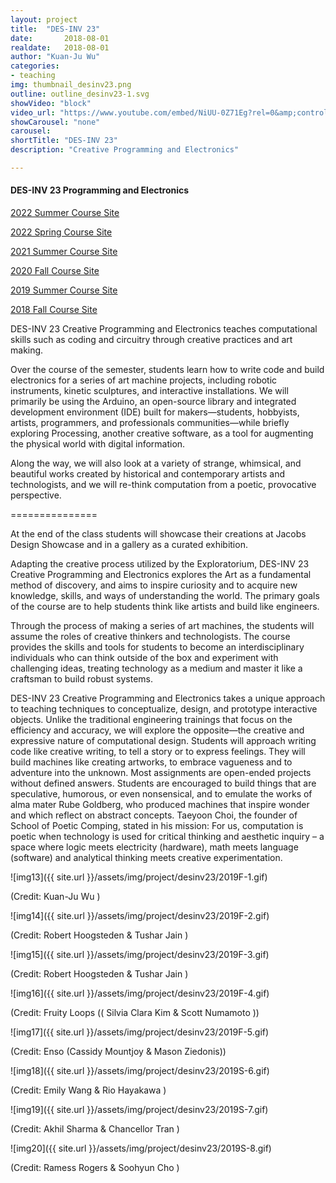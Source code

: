 ```yaml
---
layout: project
title:  "DES-INV 23"
date:  		2018-08-01
realdate:	2018-08-01
author: "Kuan-Ju Wu"
categories:
- teaching
img: thumbnail_desinv23.png
outline: outline_desinv23-1.svg
showVideo: "block"
video_url: "https://www.youtube.com/embed/NiUU-0Z71Eg?rel=0&amp;controls=0&amp;showinfo=0"
showCarousel: "none"
carousel:
shortTitle: "DES-INV 23"
description: "Creative Programming and Electronics"

---
```

#### DES-INV 23 Programming and Electronics ####

[2022 Summer Course Site](https://sites.google.com/berkeley.edu/des-inv-23-summer2022/assignments/final-project-vehicle)

[2022 Spring Course Site](https://sites.google.com/berkeley.edu/des-inv23-spring2022/assignments/project-2-expressive-machine)

[2021 Summer Course Site](https://sites.google.com/berkeley.edu/des-inv23-summer2021/design-showcase)

[2020 Fall Course Site](https://sites.google.com/berkeley.edu/des-inv23-spring2020/final-showcase)

[2019 Summer Course Site](https://sites.google.com/site/desinv23summer2019/)

[2018 Fall Course Site](https://sites.google.com/site/desinv23/spring2019/assignments/final)

DES-INV 23 Creative Programming and Electronics teaches computational skills such as coding and circuitry through creative practices and art making.

Over the course of the semester, students learn how to write code and build electronics for a series of art machine projects, including robotic instruments, kinetic sculptures, and interactive installations. We will primarily be using the Arduino, an open-source library and integrated development environment (IDE) built for makers—students, hobbyists, artists, programmers, and professionals communities—while briefly exploring Processing, another creative software, as a tool for augmenting the physical world with digital information.

Along the way, we will also look at a variety of strange, whimsical, and beautiful works created by historical and contemporary artists and technologists, and we will re-think computation from a poetic, provocative perspective.

===============


At the end of the class students will showcase their creations at Jacobs Design Showcase and in a gallery as a curated exhibition.  

Adapting the creative process utilized by the Exploratorium, DES-INV 23 Creative Programming and Electronics explores the Art as a fundamental method of discovery, and aims to inspire curiosity and to acquire new knowledge, skills, and ways of understanding the world. The primary goals of the course are to help students think like artists and build like engineers.

Through the process of making a series of art machines, the students will assume the roles of creative thinkers and technologists. The course provides the skills and tools for students to become an interdisciplinary individuals who can think outside of the box and experiment with challenging ideas, treating technology as a medium and master it like a craftsman to build robust systems.

DES-INV 23 Creative Programming and Electronics takes a unique approach to teaching techniques to conceptualize, design, and prototype interactive objects. Unlike the traditional engineering trainings that focus on the efficiency and accuracy, we will explore the opposite—the creative and expressive nature of computational design. Students will approach writing code like creative writing, to tell a story or to express feelings. They will build machines like creating artworks, to embrace vagueness and to adventure into the unknown. Most assignments are open-ended projects without defined answers. Students are encouraged to build things that are speculative, humorous, or even nonsensical, and to emulate the works of alma mater Rube Goldberg, who produced machines that inspire wonder and which reflect on abstract concepts. Taeyoon Choi, the founder of School of Poetic Comping, stated in his mission:  For us, computation is poetic when technology is used for critical thinking and aesthetic inquiry – a space where logic meets electricity (hardware), math meets language (software) and analytical thinking meets creative experimentation. 



![img13]({{ site.url }}/assets/img/project/desinv23/2019F-1.gif)

(Credit: Kuan-Ju Wu )

![img14]({{ site.url }}/assets/img/project/desinv23/2019F-2.gif)

(Credit: Robert Hoogsteden & Tushar Jain )

![img15]({{ site.url }}/assets/img/project/desinv23/2019F-3.gif)

(Credit: Robert Hoogsteden & Tushar Jain  )

![img16]({{ site.url }}/assets/img/project/desinv23/2019F-4.gif)

(Credit: Fruity Loops (( Silvia Clara Kim & Scott Numamoto  ))

![img17]({{ site.url }}/assets/img/project/desinv23/2019F-5.gif)

(Credit:  Enso (Cassidy Mountjoy & Mason Ziedonis))

![img18]({{ site.url }}/assets/img/project/desinv23/2019S-6.gif)

(Credit: Emily Wang & Rio Hayakawa )

![img19]({{ site.url }}/assets/img/project/desinv23/2019S-7.gif)

(Credit: Akhil Sharma & Chancellor Tran )


![img20]({{ site.url }}/assets/img/project/desinv23/2019S-8.gif)

(Credit: Ramess Rogers & Soohyun Cho )

